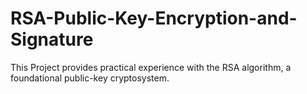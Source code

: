 # RSA-Public-Key-Encryption-and-Signature
This Project provides practical experience with the RSA algorithm, a foundational public-key cryptosystem.
